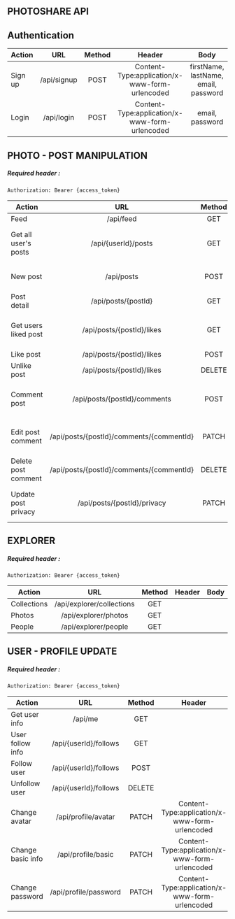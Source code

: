 ## PHOTOSHARE API

## **Authentication**

| Action        | URL           | Method  |Header| Body
| ------------- |:----------:| :-----:| :-----:|:-----:|
| Sign up      | /api/signup | POST |Content-Type:application/x-www-form-urlencoded|firstName, lastName, email, password|
| Login        | /api/login  | POST |Content-Type:application/x-www-form-urlencoded |email, password|

## **PHOTO - POST MANIPULATION**
##### *Required header* :
```Authorization: Bearer {access_token}```


| Action        | URL           | Method  |Header| Body | Note
| ------------- |:----------:| :-----:| :-----:|:-----:|:-----:|
| Feed         | /api/feed  | GET |||
| Get all user's posts| /api/{userId}/posts  | GET |Content-Type:application/x-www-form-urlencoded|type| ["recent", "popular"]||
| New post      | /api/posts | POST |Content-Type:multipart/form-data|photos||
| Post detail      | /api/posts/{postId} | GET ||||
| Get users liked post      | /api/posts/{postId}/likes | GET |Content-Type:application/x-www-form-urlencoded|||
| Like post      | /api/posts/{postId}/likes | POST ||||
| Unlike post      | /api/posts/{postId}/likes | DELETE ||||
| Comment post      | /api/posts/{postId}/comments | POST |Content-Type:application/x-www-form-urlencoded|text||
|Edit post comment| /api/posts/{postId}/comments/{commentId} | PATCH |Content-Type:application/x-www-form-urlencoded|text||
| Delete post comment      | /api/posts/{postId}/comments/{commentId} | DELETE ||||
| Update post privacy      | /api/posts/{postId}/privacy | PATCH |Content-Type:application/x-www-form-urlencoded|type|["1","2","3"] (PRIVATE, FRIEND, PUBLIC)|

## **EXPLORER**
##### *Required header* :
```Authorization: Bearer {access_token}```


| Action        | URL           | Method  |Header| Body | Note
| ------------- |:----------:| :-----:| :-----:|:-----:|:-----:|
| Collections         | /api/explorer/collections| GET |||
| Photos         | /api/explorer/photos| GET |||
| People         | /api/explorer/people| GET |||


## **USER - PROFILE UPDATE**
##### *Required header* :
```Authorization: Bearer {access_token}```

| Action        | URL           | Method  |Header| Body | Note
| ------------- |:----------:| :-----:| :-----:|:-----:|:-----:|
| Get user info        | /api/me | GET | ||
| User follow info      | /api/{userId}/follows | GET ||||
| Follow user      | /api/{userId}/follows | POST ||||
| Unfollow user      | /api/{userId}/follows | DELETE ||||
| Change avatar      | /api/profile/avatar | PATCH | Content-Type:application/x-www-form-urlencoded| public_id| Cloudinary image's public id|
| Change basic info      | /api/profile/basic | PATCH | Content-Type:application/x-www-form-urlencoded| email, first_name, last_name||
| Change password      | /api/profile/password| PATCH | Content-Type:application/x-www-form-urlencoded| current_password, new_password, re_new_password||

